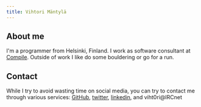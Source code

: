 ```yaml
---
title: Vihtori Mäntylä
---
```

## About me
I'm a programmer from Helsinki, Finland. I work as software consultant at [Compile](https://compile.fi). Outside of work I like do some bouldering or go for a run.

## Contact
While I try to avoid wasting time on social media, you can try to contact me through various services: [GitHub](https://github.com/viht0ri), [twitter](https://twitter.com/viht0ri), [linkedin](https://www.linkedin.com/in/vihtori-m%C3%A4ntyl%C3%A4-0159063/), and viht0ri@IRCnet